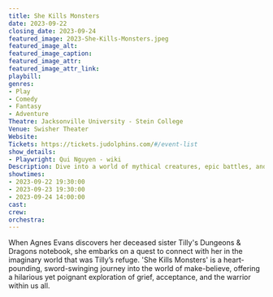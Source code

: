 ```yaml
---
title: She Kills Monsters
date: 2023-09-22
closing_date: 2023-09-24
featured_image: 2023-She-Kills-Monsters.jpeg
featured_image_alt: 
featured_image_caption: 
featured_image_attr: 
featured_image_attr_link: 
playbill:
genres: 
- Play
- Comedy
- Fantasy
- Adventure
Theatre: Jacksonville University - Stein College
Venue: Swisher Theater
Website: 
Tickets: https://tickets.judolphins.com/#/event-list
show_details: 
- Playwright: Qui Nguyen - wiki
Description: Dive into a world of mythical creatures, epic battles, and hearty laughs.
showtimes:
- 2023-09-22 19:30:00
- 2023-09-23 19:30:00
- 2023-09-24 14:00:00
cast:
crew:
orchestra:
---
```

When Agnes Evans discovers her deceased sister Tilly's Dungeons & Dragons notebook, she embarks on a quest to connect with her in the imaginary world that was Tilly’s refuge. 'She Kills Monsters' is a heart-pounding, sword-swinging journey into the world of make-believe, offering a hilarious yet poignant exploration of grief, acceptance, and the warrior within us all.